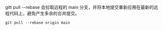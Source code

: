 gitt pull --rebase 会拉取远程的 main 分支，并将本地提交重新应用在最新的远程代码上，避免产生多余的合并提交。
```
git pull --rebase origin main

```

